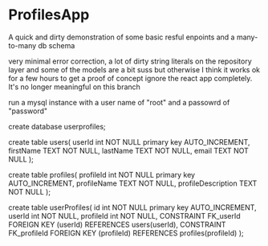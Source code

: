 # ProfilesApp

A quick and dirty demonstration of some basic resful enpoints and a many-to-many db schema

very minimal error correction, a lot of dirty string literals on the repository layer and some of the models are a bit suss but otherwise I think it works ok for a few hours to get a proof of concept
ignore the react app completely. It's no longer meaningful on this branch

run a mysql instance with a user name of "root" and a passowrd of "password"

create database userprofiles;

create table users(
userId int NOT NULL primary key AUTO_INCREMENT,
firstName TEXT NOT NULL,
lastName TEXT NOT NULL,
email TEXT NOT NULL
);

create table profiles(
profileId int NOT NULL primary key AUTO_INCREMENT,
profileName TEXT NOT NULL,
profileDescription TEXT NOT NULL
);

create table userProfiles(
id int NOT NULL primary key AUTO_INCREMENT,
userId int NOT NULL,
profileId int NOT NULL,
CONSTRAINT FK_userId FOREIGN KEY (userId)
REFERENCES users(userId),
CONSTRAINT FK_profileId FOREIGN KEY (profileId)
REFERENCES profiles(profileId)
);


